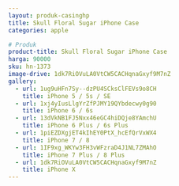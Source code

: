 ```yaml
---
layout: produk-casinghp
title: Skull Floral Sugar iPhone Case
categories: apple

# Produk
product-title: Skull Floral Sugar iPhone Case
harga: 90000
sku: hn-1373
image-drive: 1dk7RiOVuLA0VtCW5CACHqnaGxyf9M7nZ
gallery:
  - url: 1ug9uHFn7Sy--dzPU4SCksClFEVs9o8CH
    title: iPhone 5 / 5s / SE
  - url: 1xj4yIusLlgYrZfPJMY19QYbdecwy0g90
    title: iPhone 6 / 6s
  - url: 13dVkNB1FJ5Nxx46eGC4hiDQje8YAmchU
    title: iPhone 6 Plus / 6s Plus
  - url: 1piEZDXgjET4kIhEY0PtX_hcEfQrVxWX4
    title: iPhone 7 / 8
  - url: 1IF9xg_WKYw3FH3vWFzraD4J1NL7ZMAhO
    title: iPhone 7 Plus / 8 Plus
  - url: 1dk7RiOVuLA0VtCW5CACHqnaGxyf9M7nZ
    title: iPhone X
---
```

